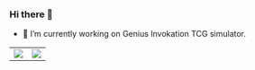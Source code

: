 ### Hi there 👋

- 🔭 I’m currently working on Genius Invokation TCG simulator.

<!--
**leng-yue/leng-yue** is a ✨ _special_ ✨ repository because its `README.md` (this file) appears on your GitHub profile.

Here are some ideas to get you started:

- 🔭 I’m currently working on ...
- 🌱 I’m currently learning ...
- 👯 I’m looking to collaborate on ...
- 🤔 I’m looking for help with ...
- 💬 Ask me about ...
- 📫 How to reach me: ...
- 😄 Pronouns: ...
- ⚡ Fun fact: ...
-->

<table border="0">
 <tr>
    <td><img src="https://github-readme-stats.vercel.app/api?username=leng-yue&count_private=true&show_icons=true&bg_color=30,e96443,904e95&title_color=fff&icon_color=fff&text_color=fff&card_width=400&line_height=27" /></td>
    <td><img src="https://github-readme-stats.vercel.app/api/top-langs/?username=leng-yue&&bg_color=30,e96443,904e95&title_color=fff&text_color=fff&langs_count=3" /></td>
 </tr>
</table>
